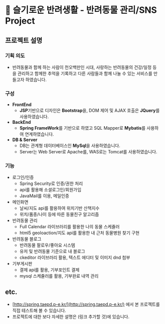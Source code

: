 # **🐶 슬기로운 반려생활 - 반려동물 관리/SNS Project**


## **프로젝트 설명**


### **기획 의도**

- 반려동물과 함께 하는 사람이 천오백만인 시대, 사랑하는 반려동물의 건강/일정 등을 관리하고 함께한 추억을 기록하고 다른 사람들과 함께 나눌 수 있는 서비스를 만들고자 하였습니다.


### **구성**

- **FrontEnd**
    - **JSP**기반으로 디자인은 **Bootstrap**을, DOM 제어 및 AJAX 호출은 **JQuery**를 사용하였습니다.
- **BackEnd**
    - **Spring FrameWork**를 기반으로 하였고 SQL Mapper로 **Mybatis**를 사용하여 연계하였습니다.
- **DB & Server**
	- DB는 관계형 데이터베이스인 **MySql**을 사용하였습니다.
    - Server는 Web Server로 Apache를, WAS로는 Tomcat를 사용하였습니다.


### 기능

- 로그인/인증
	- Spring Security로 인증/권한 처리 
	- api를 활용해 소셜로그인/회원가입 
    - JavaMail를 이용, 메일인증
- 메인화면
	- 날씨/지도 api를 활용하여 위치기반 산책지수 
    - 위치/품종/나이 등에 따른 동물친구 알고리즘
- 반려동물 관리
	- Full Calendar 라이브러리를 활용한 나의 동물 스케쥴러
    - html5 geoloaction/지도 api를 활용한 내 근처 동물병원 찾기 구현
- 반려동물 블로그
	- 반려동물 팔로우/좋아요 시스템
    - 유저 및 반려동물 기준으로 내 블로그
    - ckeditor 라이브러리 활용, 텍스트 에디터 및 이미지 dnd 첨부
- 기부게시판
	- 결제 api를 활용, 기부포인트 결제
    - mysql 스케쥴러를 활용, 기부완료 내역 관리

## etc.

- [http://spring.taepd.p-e.kr/](http://spring.taepd.p-e.kr/) 에서 본 프로젝트를 직접 테스트해 볼 수 있습니다.
- 프로젝트에 대한 보다 자세한 설명은 (링크 추가할 것)에 있습니다.
